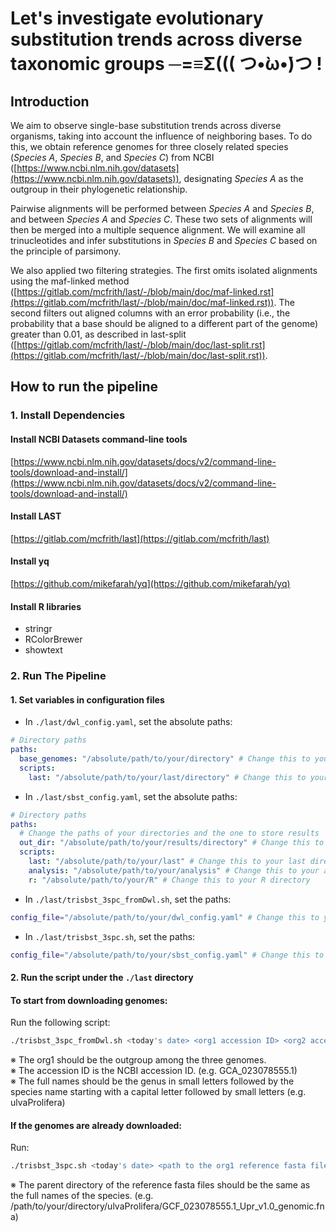 # Let's investigate evolutionary substitution trends across diverse taxonomic groups ─=≡Σ((( つ•̀ω•́)つ !

## Introduction

We aim to observe single-base substitution trends across diverse organisms, taking into account the influence of neighboring bases. To do this, we obtain reference genomes for three closely related species (_Species A_, _Species B_, and _Species C_) from NCBI ([https://www.ncbi.nlm.nih.gov/datasets](https://www.ncbi.nlm.nih.gov/datasets)), designating _Species A_ as the outgroup in their phylogenetic relationship.

Pairwise alignments will be performed between _Species A_ and _Species B_, and between _Species A_ and _Species C_. These two sets of alignments will then be merged into a multiple sequence alignment. We will examine all trinucleotides and infer substitutions in _Species B_ and _Species C_ based on the principle of parsimony.

We also applied two filtering strategies. The first omits isolated alignments using the maf-linked method ([https://gitlab.com/mcfrith/last/-/blob/main/doc/maf-linked.rst](https://gitlab.com/mcfrith/last/-/blob/main/doc/maf-linked.rst)). The second filters out aligned columns with an error probability (i.e., the probability that a base should be aligned to a different part of the genome) greater than 0.01, as described in last-split ([https://gitlab.com/mcfrith/last/-/blob/main/doc/last-split.rst](https://gitlab.com/mcfrith/last/-/blob/main/doc/last-split.rst)).

## How to run the pipeline

### 1. Install Dependencies

#### Install NCBI Datasets command-line tools

[https://www.ncbi.nlm.nih.gov/datasets/docs/v2/command-line-tools/download-and-install/](https://www.ncbi.nlm.nih.gov/datasets/docs/v2/command-line-tools/download-and-install/)

#### Install LAST

[https://gitlab.com/mcfrith/last](https://gitlab.com/mcfrith/last)

#### Install yq

[https://github.com/mikefarah/yq](https://github.com/mikefarah/yq)

#### Install R libraries

* stringr
* RColorBrewer
* showtext

### 2. Run The Pipeline

#### 1. Set variables in configuration files

* In `./last/dwl_config.yaml`, set the absolute paths:

```yaml
# Directory paths
paths:
  base_genomes: "/absolute/path/to/your/directory" # Change this to your desired genome storage path
  scripts:
    last: "/absolute/path/to/your/last/directory" # Change this to your last directory
```

* In `./last/sbst_config.yaml`, set the absolute paths:

```yaml
# Directory paths
paths:
  # Change the paths of your directories and the one to store results
  out_dir: "/absolute/path/to/your/results/directory" # Change this to your desired output path
  scripts:
    last: "/absolute/path/to/your/last" # Change this to your last directory
    analysis: "/absolute/path/to/your/analysis" # Change this to your analysis directory
    r: "/absolute/path/to/your/R" # Change this to your R directory
```

* In `./last/trisbst_3spc_fromDwl.sh`, set the paths:

```bash
config_file="/absolute/path/to/your/dwl_config.yaml" # Change this to your config file
```

* In `./last/trisbst_3spc.sh`, set the paths:

```bash
config_file="/absolute/path/to/your/sbst_config.yaml" # Change this to your config file
```


#### 2. Run the script under the `./last` directory  

#### To start from downloading genomes:

Run the following script:

```bash
./trisbst_3spc_fromDwl.sh <today's date> <org1 accession ID> <org2 accession ID> <org3 accession ID> <org1 full name> <org2 full name> <org3 full name>
```

※ The org1 should be the outgroup among the three genomes.  
※ The accession ID is the NCBI accession ID. (e.g. GCA_023078555.1)  
※ The full names should be the genus in small letters followed by the species name starting with a capital letter followed by small letters (e.g. ulvaProlifera)  

#### If the genomes are already downloaded:

Run:

```bash
./trisbst_3spc.sh <today's date> <path to the org1 reference fasta file> <path to the org2 reference fasta file> <path to the org3 reference fasta file>
```

※ The parent directory of the reference fasta files should be the same as the full names of the species. (e.g. /path/to/your/directory/ulvaProlifera/GCF_023078555.1_Upr_v1.0_genomic.fna)